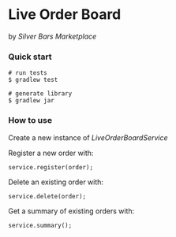 # Live Order Board

by _Silver Bars Marketplace_

###  Quick start

```
# run tests
$ gradlew test
```

```
# generate library
$ gradlew jar
```

### How to use

Create a new instance of _LiveOrderBoardService_

Register a new order with:

`service.register(order);`

Delete an existing order with:

`service.delete(order);`  

Get a summary of existing orders with:

`service.summary();`
